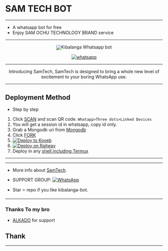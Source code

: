 
# SAM TECH BOT

---

-  A whatsapp bot for free
-  Enjoy SAM OCHU TECHNOLOGY BRAND
service


---

  
<p align="center">  
      <image src= "https://github.com/SAM-OCHU/Kibalanga-Deploy/blob/main/Main/Image/-5947027635093750948_120.jpg"
    <h1 align="center">Kibalanga Whatsapp bot</h1>
  </a>
</p>
   
<p align="center">

  <a aria-label="Join our chats" href="https://chat.whatsapp.com/K0GL5dwzOJD4pQUOhKruRd" target="_blank">
    <img alt="whatsapp" src="https://img.shields.io/badge/Join Group-25D366?style=for-the-badge&logo=whatsapp&logoColor=white" />
  </a>
 
  
</p>


---
  <p align="center"> Introducing SamTech, SamTech is designed to bring a whole new level of excitement to your boring WhatsApp use. </p>

---

## Deployment Method 
- Step by step
1. Click [SCAN](        ) and scan QR code. `Whatapp>Three dots>Linked Devices`
2. You will get a session id in whatsapp, copy id only.
3. Grab a Mongodb uri from [Mongodb](https://signup.mongodb.com)
4. Click [FORK](https://github.com/SAM-OCHU/Kibalanga-Bot/fork)
7. [![Deploy to Koyeb](https://www.koyeb.com/static/images/deploy/button.svg)](https://Kibalanga-bot.me/koyeb)
8. [![Deploy on Railway](https://railway.app/button.svg)](https://railway.app/new/)
9. Deploy in any [shell including Termux](https://github.com/SAM-OCHUU/Kibalanga-Deploy#deploy-in-any-shell-including-termux)
---

---
- More info about [SamTech](https://kibalanga-bot.me/).

- SUPPORT GROUP: <a href="https://chat.whatsapp.com/B6JB9JD6MnhEyhUL4EIN7G"><img alt="WhatsApp" src="https://camo.githubusercontent.com/2157131829ac512183ee8f8b6c6f803688a4cc66a2e686602844e80478401a7c/68747470733a2f2f696d672e736869656c64732e696f2f62616467652f4a6f696e2047726f75702d3235443336363f7374796c653d666f722d7468652d6261646765266c6f676f3d7768617473617070266c6f676f436f6c6f723d7768697465"/></a>

- Star ⭐ repo if you like kibalanga-bot.
---
### Thanks To my bro

- [ALKADO](https://t.me/alk) for support

## Thank
---
